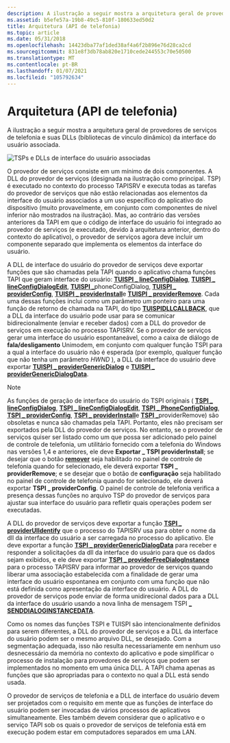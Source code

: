 ```yaml
---
description: A ilustração a seguir mostra a arquitetura geral de provedores de serviços de telefonia e suas DLLs (bibliotecas de vínculo dinâmico) da interface do usuário associada.
ms.assetid: b5efe57a-19b8-49c5-810f-180633ed50d2
title: Arquitetura (API de telefonia)
ms.topic: article
ms.date: 05/31/2018
ms.openlocfilehash: 14423dba77af1ded38af4a6f2b896e76d28ca2cd
ms.sourcegitcommit: 831e8f3db78ab820e1710cede244553c70e50500
ms.translationtype: MT
ms.contentlocale: pt-BR
ms.lasthandoff: 01/07/2021
ms.locfileid: "105792634"
---
```

# <a name="architecture-telephony-api"></a>Arquitetura (API de telefonia)

A ilustração a seguir mostra a arquitetura geral de provedores de serviços de telefonia e suas DLLs (bibliotecas de vínculo dinâmico) da interface do usuário associada.

![TSPs e DLLs de interface do usuário associadas](images/spuidl01.png)

O provedor de serviços consiste em um mínimo de dois componentes. A DLL do provedor de serviços (designada na ilustração como principal. TSP) é executado no contexto do processo TAPISRV e executa todas as tarefas do provedor de serviços que não estão relacionadas aos elementos da interface do usuário associados a um uso específico do aplicativo do dispositivo (muito provavelmente, em conjunto com componentes de nível inferior não mostrados na ilustração). Mas, ao contrário das versões anteriores da TAPI em que o código de interface do usuário foi integrado ao provedor de serviços (e executado, devido à arquitetura anterior, dentro do contexto do aplicativo), o provedor de serviços agora deve incluir um componente separado que implementa os elementos da interface do usuário.

A DLL de interface do usuário do provedor de serviços deve exportar funções que são chamadas pela TAPI quando o aplicativo chama funções TAPI que geram interface do usuário: [**TUISPI \_ lineConfigDialog**](/windows/win32/api/tspi/nf-tspi-tuispi_lineconfigdialog), [**TUISPI \_ lineConfigDialogEdit**](/windows/win32/api/tspi/nf-tspi-tuispi_lineconfigdialogedit), [**TUISPI \_**](/windows/win32/api/tspi/nf-tspi-tuispi_phoneconfigdialog)phoneConfigDialog, [**TUISPI \_ providerConfig**](/windows/win32/api/tspi/nf-tspi-tuispi_providerconfig), [**TUISPI \_ providerInstall**](/windows/win32/api/tspi/nf-tspi-tuispi_providerinstall)e [**TUISPI \_ providerRemove**](/windows/win32/api/tspi/nf-tspi-tuispi_providerremove). Cada uma dessas funções inclui como um parâmetro um ponteiro para uma função de retorno de chamada na TAPI, do tipo [**TUISPIDLLCALLBACK**](/windows/win32/api/tspi/nc-tspi-tuispidllcallback), que a DLL da interface do usuário pode usar para se comunicar bidirecionalmente (enviar e receber dados) com a DLL do provedor de serviços em execução no processo TAPISRV. Se o provedor de serviços gerar uma interface do usuário espontaneável, como a caixa de diálogo de **fala/desligamento** Unimodem, em conjunto com qualquer função TSPI para a qual a interface do usuário não é esperada (por exemplo, qualquer função que não tenha um parâmetro *HWND* ), a DLL da interface do usuário deve exportar [**TUISPI \_ providerGenericDialog**](/windows/win32/api/tspi/nf-tspi-tuispi_providergenericdialog) e [**TUISPI \_ providerGenericDialogData**](/windows/win32/api/tspi/nf-tspi-tuispi_providergenericdialogdata).

> [!Note]  
> As funções de geração de interface do usuário do TSPI originais ( [**TSPI \_ lineConfigDialog**](/windows/win32/api/tspi/nf-tspi-tspi_lineconfigdialog), [**TSPI \_ lineConfigDialogEdit**](/windows/win32/api/tspi/nf-tspi-tspi_lineconfigdialogedit), [**TSPI \_ PhoneConfigDialog**](/windows/win32/api/tspi/nf-tspi-tspi_phoneconfigdialog), [**TSPI \_ providerConfig**](/windows/win32/api/tspi/nf-tspi-tspi_providerconfig), [**TSPI \_ providerInstall**](/windows/win32/api/tspi/nf-tspi-tspi_providerinstall)e [**TSPI \_**](/windows/win32/api/tspi/nf-tspi-tspi_providerremove)providerRemove) são obsoletas e nunca são chamadas pela TAPI. Portanto, eles não precisam ser exportados pela DLL do provedor de serviços. No entanto, se o provedor de serviços quiser ser listado como um que possa ser adicionado pelo painel de controle de telefonia, um utilitário fornecido com a telefonia do Windows nas versões 1,4 e anteriores, ele deve **Exportar \_ TSPI providerInstall**; se desejar que o botão [**remover**](/windows/win32/api/tapi3if/nn-tapi3if-itcollection2) seja habilitado no painel de controle de telefonia quando for selecionado, ele deverá exportar **TSPI \_ providerRemove**; e se desejar que o botão de **configuração** seja habilitado no painel de controle de telefonia quando for selecionado, ele deverá exportar **TSPI \_ providerConfig**. O painel de controle de telefonia verifica a presença dessas funções no arquivo TSP do provedor de serviços para ajustar sua interface do usuário para refletir quais operações podem ser executadas.

 

A DLL do provedor de serviços deve exportar a função [**TSPI \_ providerUIIdentify**](/windows/win32/api/tspi/nf-tspi-tspi_provideruiidentify) que o processo do TAPISRV usa para obter o nome da dll da interface do usuário a ser carregada no processo do aplicativo. Ele deve exportar a função [**TSPI \_ providerGenericDialogData**](/windows/win32/api/tspi/nf-tspi-tspi_providergenericdialogdata) para receber e responder a solicitações da dll da interface do usuário para que os dados sejam exibidos, e ele deve exportar [**TSPI \_ providerFreeDialogInstance**](/windows/win32/api/tspi/nf-tspi-tspi_providerfreedialoginstance) para o processo TAPISRV para informar ao provedor de serviços quando liberar uma associação estabelecida com a finalidade de gerar uma interface do usuário espontanea em conjunto com uma função que não está definida como apresentação da interface do usuário. A DLL do provedor de serviços pode enviar de forma unidirecional dados para a DLL da interface do usuário usando a nova linha de mensagem TSPI [**\_ SENDDIALOGINSTANCEDATA**](line-senddialoginstancedata.md).

Como os nomes das funções TSPI e TUISPI são intencionalmente definidos para serem diferentes, a DLL do provedor de serviços e a DLL da interface do usuário podem ser o mesmo arquivo DLL, se desejado. Com a segmentação adequada, isso não resulta necessariamente em nenhum uso desnecessário da memória no contexto do aplicativo e pode simplificar o processo de instalação para provedores de serviços que podem ser implementados no momento em uma única DLL. A TAPI chama apenas as funções que são apropriadas para o contexto no qual a DLL está sendo usada.

O provedor de serviços de telefonia e a DLL de interface do usuário devem ser projetados com o requisito em mente que as funções de interface do usuário podem ser invocadas de vários processos de aplicativos simultaneamente. Eles também devem considerar que o aplicativo e o serviço TAPI sob os quais o provedor de serviços de telefonia está em execução podem estar em computadores separados em uma LAN.

 

 
